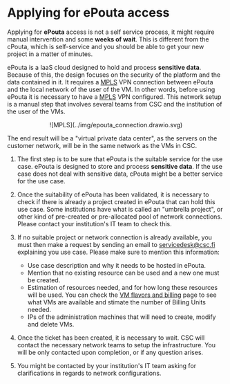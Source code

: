 # Applying for ePouta access

Applying for **ePouta** access is not a self service process, it might require manual intervention and some **weeks of wait**. This is different from the cPouta, which is self-service and you should be able to get your new project in a matter of minutes. 

ePouta is a IaaS cloud designed to hold and process **sensitive data**. Because of this, the design focuses on the security of the platform and the data contained in it. It requires a [MPLS](https://en.wikipedia.org/wiki/Multiprotocol_Label_Switching) VPN connection between ePouta and the local network of the user of the VM. In other words, before using ePouta it is necessary to have a [MPLS](https://en.wikipedia.org/wiki/Multiprotocol_Label_Switching) VPN configured. This network setup is a manual step that involves several teams from CSC and the institution of the user of the VMs.

<center>![MPLS](../img/epouta_connection.drawio.svg)</center>

The end result will be a "virtual private data center", as the servers on the customer network, will be in the same network as the VMs in CSC.

1. The first step is to be sure that ePouta is the suitable service for the use case. ePouta is designed to store and process **sensitive data**. If the use case does not deal with sensitive data, cPouta might be a better service for the use case.

1. Once the suitability of ePouta has been validated, it is necessary to check if there is already a project created in ePouta that can hold this use case. Some institutions have what is called an "umbrella project", or other kind of pre-created or pre-allocated pool of network connections. Please contact your institution's IT team to check this.

1. If no suitable project or network connection is already available, you must then make a request by sending an email to <servicedesk@csc.fi> explaining you use case. Please make sure to mention this information:

    * Use case description and why it needs to be hosted in ePouta.
    * Mention that no existing resource can be used and a new one must be created.
    * Estimation of resources needed, and for how long these resources will be used. You can check the [VM flavors and billing](vm-flavors-and-billing.md#epouta-flavors) page to see what VMs are available and stimate the number of Billing Units needed.
    * IPs of the administration machines that will need to create, modify and delete VMs.

1. Once the ticket has been created, it is necessary to wait. CSC will contact the necessary network teams to setup the infrastructure. You will be only contacted upon completion, or if any question arises.

1. You might be contacted by your institution's IT team asking for clarifications in regards to network configurations.
